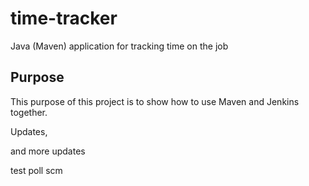 # time-tracker
Java (Maven) application for tracking time on the job

## Purpose

This purpose of this project is to show how to use Maven and Jenkins together.

Updates, 

and more updates

test poll scm
